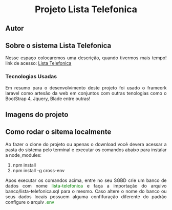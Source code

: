<h1 style='text-align:center;'>Projeto Lista Telefonica</h1>

## Autor

## Sobre o sistema Lista Telefonica

<p align="justify"> Nesse espaço colocaremos uma descrição, quando tivermos mais tempo! link de acesso: <a href="">Lista Telefonica</a></p>

### Tecnologias Usadas
<p align="justify"> Em resumo para o desenvolvimento deste projeto foi usado o frameork laravel como artesão da web em conjuntos com outras tenologias como o BootStrap 4, Jquery, Blade entre outras!</a></p>

## Imagens do projeto

<!-- #### Desktop(WEB)
<table>
   <tr>
       <td>Tela Inicial</td>
       <td>Painel de Controle</td>
       <td>Tela Desenvolvedores</td>
   </tr>
    <tr>
        <td style="width:400px"><img src="readme/homepagePC.png" width="400"/></td>
        <td style="width:400px"><img src="readme/painelPC.png" width="400"/></td>
        <td style="width:400px"><img src="readme/desenvolvedoresPC.png" width="400"/></td>
   </tr>
</table>

#### Aplicação Celular(Mobile) 
<table>
   <tr>
       <td>Tela Inicial</td>
       <td>Painel de Controle</td>
       <td>Tela Desenvolvedores</td>
   </tr>
    <tr>
       <td style="width:400px"><img src="readme/homepageCL.jpg" width=""/></td>
       <td style="width:400px"><img src="readme/painelCL.jpg" width=""/></td>
        <td style="width:400px"><img src="readme/desenvolvedoresCL.jpg" width=""/></td>
   </tr>
</table> -->


## Como rodar o sitema localmente
<p style="text-align: justify">Ao fazer o clone do projeto ou apenas o download você devera acessar a pasta do sistema pelo terminal e executar os comandos abaixo para instalar a node_modules:</p>

<ol>
    <li>npm install</li>
    <li>npm install -g cross-env</li>
</ol>

<p style="text-align: justify">Apos executar os comandos acima, entre no seu SGBD crie um banco de dados com nome <span style='color:green'>lista-telefonica</span> e faça a importação do arquivo banco/lista-telefonica.sql para o mesmo. Caso altere o nome do banco ou seus dados locais possuem alguma confifuração diferente do padrão configure o arquiv <span style='color:green'>.env</span> </p>